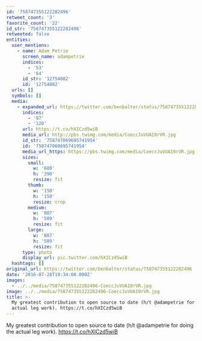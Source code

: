 ```yaml
---
id: '758747355122282496'
retweet_count: '3'
favorite_count: '22'
id_str: '758747355122282496'
retweeted: false
entities:
  user_mentions:
    - name: Adam Petrie
      screen_name: adampetrie
      indices:
        - '53'
        - '64'
      id_str: '12754882'
      id: '12754882'
  urls: []
  symbols: []
  media:
    - expanded_url: https://twitter.com/benbalter/status/758747355122282496/photo/1
      indices:
        - '97'
        - '120'
      url: https://t.co/hXICzd5wiB
      media_url: http://pbs.twimg.com/media/CoeccJuVUAI0rVR.jpg
      id_str: '758747069695741954'
      id: '758747069695741954'
      media_url_https: https://pbs.twimg.com/media/CoeccJuVUAI0rVR.jpg
      sizes:
        small:
          w: '680'
          h: '390'
          resize: fit
        thumb:
          w: '150'
          h: '150'
          resize: crop
        medium:
          w: '887'
          h: '509'
          resize: fit
        large:
          w: '887'
          h: '509'
          resize: fit
      type: photo
      display_url: pic.twitter.com/hXICzd5wiB
  hashtags: []
original_url: https://twitter.com/benbalter/status/758747355122282496
date: '2016-07-28T19:34:00.000Z'
images:
  - ../../media/758747355122282496-CoeccJuVUAI0rVR.jpg
image: ../../media/758747355122282496-CoeccJuVUAI0rVR.jpg
title: >-
  My greatest contribution to open source to date (h/t @adampetrie for doing the
  actual leg work). https://t.co/hXICzd5wiB
---
```


My greatest contribution to open source to date (h/t @adampetrie for doing the actual leg work). https://t.co/hXICzd5wiB